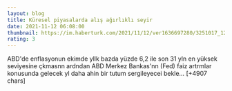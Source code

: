 ```yaml
--- 
layout: blog
title: Küresel piyasalarda alış ağırlıklı seyir
date: 2021-11-12 06:08:00
thumbnail: https://im.haberturk.com/2021/11/12/ver1636697280/3251017_1200x627.jpg
rating: 3
---
```

ABD'de enflasyonun ekimde yllk bazda yüzde 6,2 ile son 31 yln en yüksek seviyesine çkmasnn ardndan ABD Merkez Bankas'nn (Fed) faiz artrmlar konusunda gelecek yl daha ahin bir tutum sergileyecei bekle… [+4907 chars]